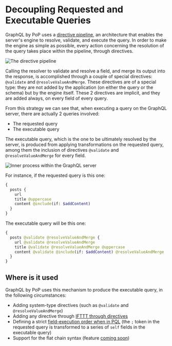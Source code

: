 # Decoupling Requested and Executable Queries

GraphQL by PoP uses a [directive pipeline](directive-pipeline.html), an architecture that enables the server's engine to resolve, validate, and execute the query. In order to make the engine as simple as possible, every action concerning the resolution of the query takes place within the pipeline, through directives.

![The directive pipeline](/images/multiple-fields-slot-directive-pipeline.png)

Calling the resolver to validate and resolve a field, and merge its output into the response, is accomplished through a couple of special directives: `@validate` and `@resolveValueAndMerge`. These directives are of a special type: they are not added by the application (on either the query or the schema) but by the engine itself. These 2 directives are implicit, and they are added always, on every field of every query.

From this strategy we can see that, when executing a query on the GraphQL server, there are actually 2 queries involved:

- The requested query
- The executable query

The executable query, which is the one to be ultimately resolved by the server, is produced from applying transformations on the requested query, among them the inclusion of directives `@validate` and `@resolveValueAndMerge` for every field.

![Inner process within the GraphQL server](/images/graphql-server-inner-process.png)

For instance, if the requested query is this one:

```graphql
{
  posts {
    url
    title @uppercase
    content @include(if: $addContent)
  }
}
```

The executable query will be this one:

```graphql
{
  posts @validate @resolveValueAndMerge {
    url @validate @resolveValueAndMerge
    title @validate @resolveValueAndMerge @uppercase
    content @validate @include(if: $addContent) @resolveValueAndMerge
  }
}
```

## Where is it used

GraphQL by PoP uses this mechanism to produce the executable query, in the following circumstances:

- Adding system-type directives (such as `@validate` and `@resolveValueAndMerge`)
- Adding any directive through [IFTTT through directives](../dynamic-schema/ifttt-through-directives.html)
- Defining a strict [field-execution order when in PQL](../extended/pql-defining-field-resolution-order.html) (the `;` token in the requested query is transformed to a series of `self` fields in the executable query)
- Support for the flat chain syntax (feature [coming soon](https://github.com/leoloso/PoP/issues/213))

